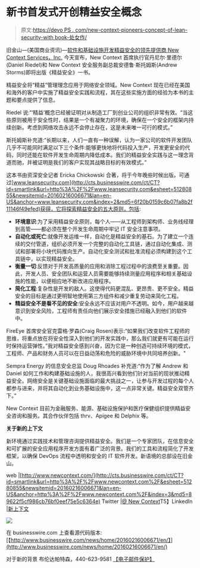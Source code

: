# 新书首发式开创精益安全概念

> 原文:[https://devo PS . com/new-context-pioneers-concept-of-lean-security-with book-处女作/](https://devops.com/new-context-pioneers-concept-of-lean-security-with-book-debut/)

旧金山—(美国商业资讯)—[软件和基础设施开发精益安全的领先提供商 New Context Services，Inc.](http://cts.businesswire.com/ct/CT?id=smartlink&url=http%3A%2F%2Fwww.newcontext.com%2F&esheet=51280855&newsitemid=20160216006671&lan=en-US&anchor=New+Context+Services%2C+Inc.&index=1&md5=2d001610dba396c0e60b3915d9580854) 今天宣布，New Context 首席执行官丹尼尔·里德尔(Daniel Riedel)和 New Context 安全服务副总裁安德鲁·斯托姆斯(Andrew Storms)即将出版《精益安全》一书。

精益安全将“精益”管理理念应用于网络安全领域。New Context 现在已经在美国和海外的客户中实施了精益安全实践和流程，其在这些实施方面的经验为本书的主题和要点提供了信息。

Riedel 说:“‘精益’概念已经被证明对从制造工厂到创业公司的组织非常有效。“当这些原则被用于安全性时，结果是一个有凝聚力的环境，确保在一个安全的框架内持续创新。考虑到网络攻击永远不会停止存在，这是未来唯一可行的模式。”

斯托姆斯补充道:“长期以来，人们一直有一种误解，认为一家公司的软件开发团队几乎不可能同时满足以下三个条件:能够更快地将代码投入生产，开发更安全的代码，同时还能在软件开发生命周期内降低成本。我们的精益安全实践与这一理念背道而驰，并被证明是我们的客户实现其战略目标的有效模式。”

这本书由资深安全记者 Ericka Chickowski 合著，将于今年晚些时候出版。可通过[www.leansecurity.com](http://cts.businesswire.com/ct/CT?id=smartlink&url=http%3A%2F%2Fwww.leansecurity.com&esheet=51280855&newsitemid=20160216006671&lan=en-US&anchor=www.leansecurity.com&index=2&md5=6f20b0159c6b07fa8b2f11146f49efed)获得，它将探索精益安全的五大原则，包括:

*   **环境意识**:为了采用精益安全原则，每个人——从工程师到架构师、业务线经理到高管——都必须在整个开发生命周期中牢记 IT 安全注意事项。
*   **自动化或死亡**:就像开发运维一样，自动化是精益安全的基石。为了建立一个连续的交付管道，组织必须开发一个完整的自动化工具链，通过自动化集成、测试和部署将小块代码推向生产。自动化安全测试和批准流程必须构建到这个工具链中，以实现精益安全。
*   **衡量一切**:反馈对于开发高质量的应用和消除工程过程中的浪费至关重要。因此，开发人员、安全团队和运营人员需要能够持续测量应用程序和相关基础设施的性能，以便相应地不断改进应用程序。
*   **简化工程**:复杂性是开发的敌人。这使得代码更混乱、更昂贵、更不安全。精益安全的目标是通过更明智地使用第三方组件和减少重复劳动来简化工程。
*   **精益安全不是看不见的安全**:安全永远不应该对用户不透明。如今，用户越来越意识到安全风险，工程师有责任向他们展示安全措施已经融入到他们的软件中。

FireEye 首席安全官克雷格·罗森(Craig Rosen)表示:“如果我们改变软件工程师的思维，将重点放在将安全性深入到他们的开发实践中，那么我们就更有可能在运行时保持运营弹性。”我对精益安全感到兴奋，因为它是一种创造可持续环境的模式，工程师、产品和财务人员可以在日益动荡和危险的威胁环境中共同培养创新。"

Sempra Energy 的信息安全总监 Doug Rhoades 补充道:“作为了解 Andrew 和 Daniel 如何工作和构建基础设施的人，我很高兴看到他们针对当前的现状推动精益安全。网络安全是关键基础设施面临的最大挑战之一，让参与开发过程的每个人都参与进来，并将其自动化到业务基础设施中，这一点非常关键。精益安全双管齐下。”

New Context 目前为金融服务、能源、基础设施保护和医疗保健组织提供精益安全咨询和服务。其合作伙伴包括 thrv、Apigee 和 Delphix 等。

**关于新的上下文**

新环境通过实践技术和管理咨询提供精益安全。我们是一个专家团队，在信息安全和可扩展的安全应用程序开发方面有着广泛的背景。我们的工具和流程简化了开发框架，以确保 DevOps 流程中透明和安全的 IT 软件开发。新语境的总部设在旧金山。

web |[http://www.newcontext.com/](http://cts.businesswire.com/ct/CT?id=smartlink&url=http%3A%2F%2Fwww.newcontext.com%2F&esheet=51280855&newsitemid=20160216006671&lan=en-US&anchor=http%3A%2F%2Fwww.newcontext.com%2F&index=3&md5=89622f5cf986cb76bf0eef75e5c6364e)
Twitter |[@ New Context](http://cts.businesswire.com/ct/CT?id=smartlink&url=https%3A%2F%2Ftwitter.com%2Fnewcontext&esheet=51280855&newsitemid=20160216006671&lan=en-US&anchor=%40newcontext&index=4&md5=2e7eaec4723493d8f0f92918c1d3cabf)T5】LinkedIn |[新上下文](http://cts.businesswire.com/ct/CT?id=smartlink&url=https%3A%2F%2Fwww.linkedin.com%2Fcompany%2F-new-context-&esheet=51280855&newsitemid=20160216006671&lan=en-US&anchor=New+Context&index=5&md5=a7f1e64f3ac8bc1012fd695fed50488e)

![](../Images/3ae504b58b45c12c15a6506d4ac75102.png)

在 businesswire.com 上查看源代码版本:[【http://www.businesswire.com/news/home/20160216006671/en/】](http://www.businesswire.com/news/home/20160216006671/en/)

对于新的背景
布伦达帕特森，440-623-9581
[【电子邮件保护】](/cdn-cgi/l/email-protection#e6849483888287a6958e83909493958e9694c885898b)